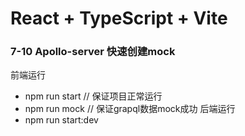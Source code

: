 # React + TypeScript + Vite


### 7-10 Apollo-server 快速创建mock
前端运行
* npm run start // 保证项目正常运行
* npm run mock // 保证grapql数据mock成功 
后端运行
* npm run start:dev